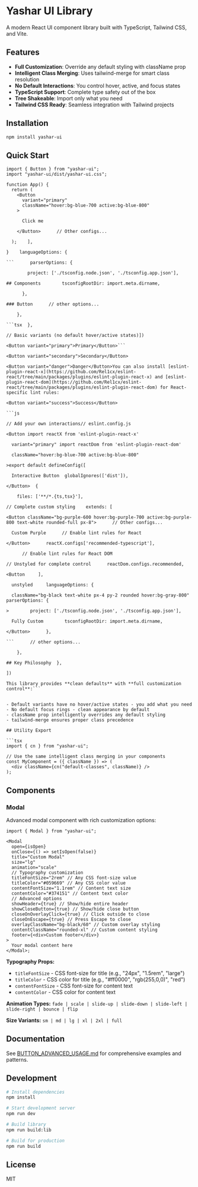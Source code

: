 # Yashar UI Library

A modern React UI component library built with TypeScript, Tailwind CSS, and Vite.

## Features

- **Full Customization**: Override any default styling with className prop
- **Intelligent Class Merging**: Uses tailwind-merge for smart class resolution
- **No Default Interactions**: You control hover, active, and focus states
- **TypeScript Support**: Complete type safety out of the box
- **Tree Shakeable**: Import only what you need
- **Tailwind CSS Ready**: Seamless integration with Tailwind projects

## Installation

```bash
npm install yashar-ui
```

## Quick Start

````tsx
import { Button } from "yashar-ui";
import "yashar-ui/dist/yashar-ui.css";

function App() {
  return (
    <Button
      variant="primary"
      className="hover:bg-blue-700 active:bg-blue-800"
    >

      Click me

    </Button>      // Other configs...

  );    ],

}    languageOptions: {

```      parserOptions: {

        project: ['./tsconfig.node.json', './tsconfig.app.json'],

## Components        tsconfigRootDir: import.meta.dirname,

      },

### Button      // other options...

    },

```tsx  },

// Basic variants (no default hover/active states)])

<Button variant="primary">Primary</Button>```

<Button variant="secondary">Secondary</Button>

<Button variant="danger">Danger</Button>You can also install [eslint-plugin-react-x](https://github.com/Rel1cx/eslint-react/tree/main/packages/plugins/eslint-plugin-react-x) and [eslint-plugin-react-dom](https://github.com/Rel1cx/eslint-react/tree/main/packages/plugins/eslint-plugin-react-dom) for React-specific lint rules:

<Button variant="success">Success</Button>

```js

// Add your own interactions// eslint.config.js

<Button import reactX from 'eslint-plugin-react-x'

  variant="primary" import reactDom from 'eslint-plugin-react-dom'

  className="hover:bg-blue-700 active:bg-blue-800"

>export default defineConfig([

  Interactive Button  globalIgnores(['dist']),

</Button>  {

    files: ['**/*.{ts,tsx}'],

// Complete custom styling    extends: [

<Button className="bg-purple-600 hover:bg-purple-700 active:bg-purple-800 text-white rounded-full px-8">      // Other configs...

  Custom Purple      // Enable lint rules for React

</Button>      reactX.configs['recommended-typescript'],

      // Enable lint rules for React DOM

// Unstyled for complete control      reactDom.configs.recommended,

<Button     ],

  unstyled     languageOptions: {

  className="bg-black text-white px-4 py-2 rounded hover:bg-gray-800"      parserOptions: {

>        project: ['./tsconfig.node.json', './tsconfig.app.json'],

  Fully Custom        tsconfigRootDir: import.meta.dirname,

</Button>      },

```      // other options...

    },

## Key Philosophy  },

])

This library provides **clean defaults** with **full customization control**:```


- Default variants have no hover/active states - you add what you need
- No default focus rings - clean appearance by default
- className prop intelligently overrides any default styling
- tailwind-merge ensures proper class precedence

## Utility Export

```tsx
import { cn } from "yashar-ui";

// Use the same intelligent class merging in your components
const MyComponent = ({ className }) => (
  <div className={cn("default-classes", className)} />
);
````

## Components

### Modal

Advanced modal component with rich customization options:

```tsx
import { Modal } from "yashar-ui";

<Modal
  open={isOpen}
  onClose={() => setIsOpen(false)}
  title="Custom Modal"
  size="lg"
  animation="scale"
  // Typography customization
  titleFontSize="2rem" // Any CSS font-size value
  titleColor="#059669" // Any CSS color value
  contentFontSize="1.1rem" // Content text size
  contentColor="#374151" // Content text color
  // Advanced options
  showHeader={true} // Show/hide entire header
  showCloseButton={true} // Show/hide close button
  closeOnOverlayClick={true} // Click outside to close
  closeOnEscape={true} // Press Escape to close
  overlayClassName="bg-black/60" // Custom overlay styling
  contentClassName="rounded-xl" // Custom content styling
  footer={<div>Custom footer</div>}
>
  Your modal content here
</Modal>;
```

**Typography Props:**

- `titleFontSize` - CSS font-size for title (e.g., "24px", "1.5rem", "large")
- `titleColor` - CSS color for title (e.g., "#ff0000", "rgb(255,0,0)", "red")
- `contentFontSize` - CSS font-size for content text
- `contentColor` - CSS color for content text

**Animation Types:** `fade | scale | slide-up | slide-down | slide-left | slide-right | bounce | flip`

**Size Variants:** `sm | md | lg | xl | 2xl | full`

## Documentation

See [BUTTON_ADVANCED_USAGE.md](./BUTTON_ADVANCED_USAGE.md) for comprehensive examples and patterns.

## Development

```bash
# Install dependencies
npm install

# Start development server
npm run dev

# Build library
npm run build:lib

# Build for production
npm run build
```

## License

MIT
